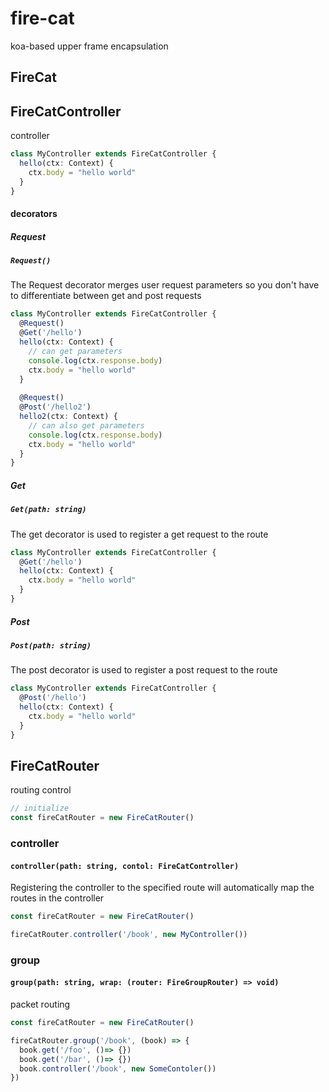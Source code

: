 # fire-cat
koa-based upper frame encapsulation

## FireCat

## FireCatController
controller

```typescript
class MyController extends FireCatController {
  hello(ctx: Context) {
    ctx.body = "hello world"
  }
}
````

#### decorators

##### Request
##### `Request()`
The Request decorator merges user request parameters so you don't have to differentiate between get and post requests
```typescript
class MyController extends FireCatController {
  @Request()
  @Get('/hello')
  hello(ctx: Context) {
    // can get parameters
    console.log(ctx.response.body)
    ctx.body = "hello world"
  }
  
  @Request()
  @Post('/hello2')
  hello2(ctx: Context) {
    // can also get parameters
    console.log(ctx.response.body)
    ctx.body = "hello world"
  }
}
````

##### Get
##### `Get(path: string)`
The get decorator is used to register a get request to the route
```typescript
class MyController extends FireCatController {
  @Get('/hello')
  hello(ctx: Context) {
    ctx.body = "hello world"
  }
}
````

##### Post
##### `Post(path: string)`
The post decorator is used to register a post request to the route
```typescript
class MyController extends FireCatController {
  @Post('/hello')
  hello(ctx: Context) {
    ctx.body = "hello world"
  }
}
````

## FireCatRouter
routing control
```typescript
// initialize
const fireCatRouter = new FireCatRouter()
````

### controller
#### `controller(path: string, contol: FireCatController)`
Registering the controller to the specified route will automatically map the routes in the controller

```typescript
const fireCatRouter = new FireCatRouter()

fireCatRouter.controller('/book', new MyController())
````

### group
#### `group(path: string, wrap: (router: FireGroupRouter) => void)`
packet routing

```typescript
const fireCatRouter = new FireCatRouter()

fireCatRouter.group('/book', (book) => {
  book.get('/foo', ()=> {})
  book.get('/bar', ()=> {})
  book.controller('/book', new SomeContoler())
})
````